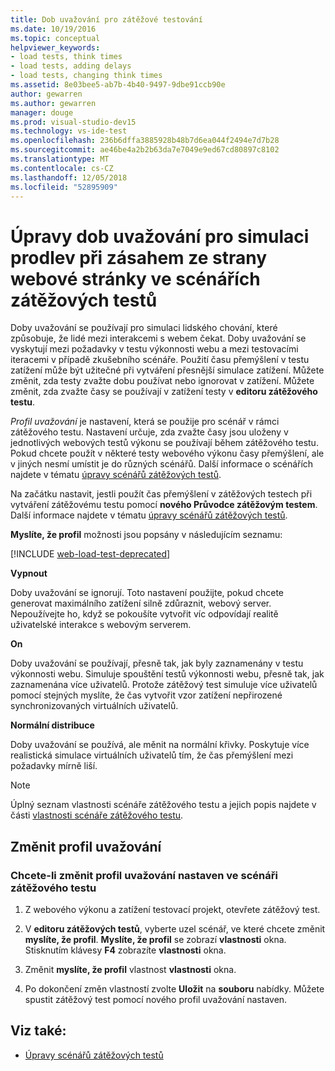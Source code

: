 ```yaml
---
title: Dob uvažování pro zátěžové testování
ms.date: 10/19/2016
ms.topic: conceptual
helpviewer_keywords:
- load tests, think times
- load tests, adding delays
- load tests, changing think times
ms.assetid: 8e03bee5-ab7b-4b40-9497-9dbe91ccb90e
author: gewarren
ms.author: gewarren
manager: douge
ms.prod: visual-studio-dev15
ms.technology: vs-ide-test
ms.openlocfilehash: 236b6dffa3885928b48b7d6ea044f2494e7d7b28
ms.sourcegitcommit: ae46be4a2b2b63da7e7049e9ed67cd80897c8102
ms.translationtype: MT
ms.contentlocale: cs-CZ
ms.lasthandoff: 12/05/2018
ms.locfileid: "52895909"
---
```

# <a name="edit-think-times-to-simulate-website-human-interaction-delays-in-load-tests-scenarios"></a>Úpravy dob uvažování pro simulaci prodlev při zásahem ze strany webové stránky ve scénářích zátěžových testů

Doby uvažování se používají pro simulaci lidského chování, které způsobuje, že lidé mezi interakcemi s webem čekat. Doby uvažování se vyskytují mezi požadavky v testu výkonnosti webu a mezi testovacími iteracemi v případě zkušebního scénáře. Použití času přemýšlení v testu zatížení může být užitečné při vytváření přesnější simulace zatížení. Můžete změnit, zda testy zvažte dobu používat nebo ignorovat v zatížení. Můžete změnit, zda zvažte časy se používají v zatížení testy v **editoru zátěžového testu**.

*Profil uvažování* je nastavení, která se použije pro scénář v rámci zátěžového testu. Nastavení určuje, zda zvažte časy jsou uloženy v jednotlivých webových testů výkonu se používají během zátěžového testu. Pokud chcete použít v některé testy webového výkonu časy přemýšlení, ale v jiných nesmí umístit je do různých scénářů. Další informace o scénářích najdete v tématu [úpravy scénářů zátěžových testů](../test/edit-load-test-scenarios.md).

Na začátku nastavit, jestli použít čas přemýšlení v zátěžových testech při vytváření zátěžovému testu pomocí **nového Průvodce zátěžovým testem**. Další informace najdete v tématu [úpravy scénářů zátěžových testů](../test/edit-load-test-scenarios.md).

**Myslíte, že profil** možnosti jsou popsány v následujícím seznamu:

[!INCLUDE [web-load-test-deprecated](includes/web-load-test-deprecated.md)]

**Vypnout**

Doby uvažování se ignorují. Toto nastavení použijte, pokud chcete generovat maximálního zatížení silně zdůraznit, webový server. Nepoužívejte ho, když se pokoušíte vytvořit víc odpovídají realitě uživatelské interakce s webovým serverem.

**On**

Doby uvažování se používají, přesně tak, jak byly zaznamenány v testu výkonnosti webu. Simuluje spouštění testů výkonnosti webu, přesně tak, jak zaznamenána více uživatelů. Protože zátěžový test simuluje více uživatelů pomocí stejných myslíte, že čas vytvořit vzor zatížení nepřirozené synchronizovaných virtuálních uživatelů.

**Normální distribuce**

Doby uvažování se používá, ale měnit na normální křivky. Poskytuje více realistická simulace virtuálních uživatelů tím, že čas přemýšlení mezi požadavky mírně liší.

> [!NOTE]
> Úplný seznam vlastnosti scénáře zátěžového testu a jejich popis najdete v části [vlastnosti scénáře zátěžového testu](../test/load-test-scenario-properties.md).

## <a name="change-the-think-profile"></a>Změnit profil uvažování

### <a name="to-change-a-think-profile-in-a-load-test-scenario"></a>Chcete-li změnit profil uvažování nastaven ve scénáři zátěžového testu

1.  Z webového výkonu a zatížení testovací projekt, otevřete zátěžový test.

2.  V **editoru zátěžových testů**, vyberte uzel scénář, ve které chcete změnit **myslíte, že profil**. **Myslíte, že profil** se zobrazí **vlastnosti** okna. Stisknutím klávesy **F4** zobrazíte **vlastnosti** okna.

3.  Změnit **myslíte, že profil** vlastnost **vlastnosti** okna.

4.  Po dokončení změn vlastností zvolte **Uložit** na **souboru** nabídky. Můžete spustit zátěžový test pomocí nového profil uvažování nastaven.

## <a name="see-also"></a>Viz také:

- [Úpravy scénářů zátěžových testů](../test/edit-load-test-scenarios.md)